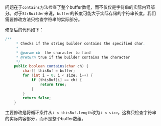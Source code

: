 问题在于`contains`方法检查了整个buffer数组，而不仅仅是字符串的实际内容部分。对于`StrBuilder`来说，`buffer`的长度可能大于实际存储的字符串长度。我们需要修改方法只检查字符串的实际部分。

修复后的代码如下：

```java
/**
     * Checks if the string builder contains the specified char.
     *
     * @param ch  the character to find
     * @return true if the builder contains the character
     */
    public boolean contains(char ch) {
        char[] thisBuf = buffer;
        for (int i = 0; i < size; i++) {
            if (thisBuf[i] == ch) {
                return true;
            }
        }
        return false;
    }
```

主要修改是将循环条件从`i < thisBuf.length`改为`i < size`，这样只检查字符串的实际内容部分，而不是整个buffer数组。